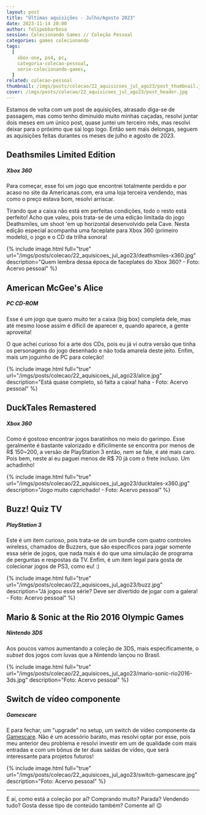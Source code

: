 ```yaml
---
layout: post
title: "Últimas aquisições - Julho/Agosto 2023"
date: 2023-11-14 20:00
author: felipebbarbosa
session: Colecionando Games // Coleção Pessoal
categories: games colecionando
tags:
  [
    xbox-one, ps4, pc,
    categoria-colecao-pessoal,
    serie-colecionando-games,
  ]
related: colecao-pessoal
thumbnail: /imgs/posts/colecao/22_aquisicoes_jul_ago23/post_thumbnail.jpg
cover: /imgs/posts/colecao/22_aquisicoes_jul_ago23/post_header.jpg
---
```


Estamos de volta com um post de aquisições, atrasado diga-se de passagem, mas como tenho diminuido muito minhas caçadas, resolvi juntar dois meses em um único post, quase juntei um terceiro mês, mas resolvi deixar para o próximo que sai logo logo. Então sem mais delongas, seguem as aquisições feitas durantes os meses de julho e agosto de 2023.

<!--more-->

## Deathsmiles Limited Edition
##### Xbox 360

Para começar, esse foi um jogo que encontrei totalmente perdido e por acaso no site da Americanas.com, era uma loja terceira vendendo, mas como o preço estava bom, resolvi arriscar. 

Tirando que a caixa não está em perfeitas condições, todo o resto está perfeito! Acho que valeu, pois trata-se de uma edição limitada do jogo Deathsmiles, um shoot 'em up horizontal desenvolvido pela Cave. Nesta edição especial acompanha uma faceplate para Xbox 360 (primeiro modelo), o jogo e o CD da trilha sonora!

{% include image.html full="true" 
  url="/imgs/posts/colecao/22_aquisicoes_jul_ago23/deathsmiles-x360.jpg"
  description="Quem lembra dessa época de faceplates do Xbox 360? - Foto: Acervo pessoal" %}

## American McGee's Alice
##### PC CD-ROM

Esse é um jogo que quero muito ter a caixa (big box) completa dele, mas até mesmo loose assim é díficil de aparecer e, quando aparece, a gente aproveita!

O que achei curioso foi a arte dos CDs, pois eu já vi outra versão que tinha os personagens do jogo desenhado e não toda amarela deste jeito. Enfim, mais um joguinho de PC para coleção!

{% include image.html full="true"
  url="/imgs/posts/colecao/22_aquisicoes_jul_ago23/alice.jpg"
  description="Está quase completo, só falta a caixa! haha - Foto: Acervo pessoal" %}

## DuckTales Remastered
##### Xbox 360

Como é gostoso encontrar jogos baratinhos no meio do garimpo. Esse geralmente é bastante valorizado e dificilmente se encontra por menos de R$ 150~200, a versão de PlayStation 3 então, nem se fale, é até mais caro. Pois bem, neste aí eu paguei menos de R$ 70 já com o frete incluso. Um achadinho!

{% include image.html full="true"
  url="/imgs/posts/colecao/22_aquisicoes_jul_ago23/ducktales-x360.jpg"
  description="Jogo muito caprichado! - Foto: Acervo pessoal" %}

## Buzz! Quiz TV
##### PlayStation 3

Este é um item curioso, pois trata-se de um bundle com quatro controles wireless, chamados de Buzzers, que são específicos para jogar somente essa série de jogos, que nada mais é do que uma simulação de programa de perguntas e respostas da TV. Enfim, é um item legal para gosta de colecionar jogos de PS3, como eu! :)

{% include image.html full="true"
  url="/imgs/posts/colecao/22_aquisicoes_jul_ago23/buzz.jpg"
  description="Já jogou esse série? Deve ser divertido de jogar com a galera! - Foto: Acervo pessoal" %}

## Mario & Sonic at the Rio 2016 Olympic Games
##### Nintendo 3DS

Aos poucos vamos aumentando a coleção de 3DS, mais especificamente, o *subset* dos jogos com luvas que a Nintendo lançou no Brasil.

{% include image.html full="true"
  url="/imgs/posts/colecao/22_aquisicoes_jul_ago23/mario-sonic-rio2016-3ds.jpg"
  description="Foto: Acervo pessoal" %}

## Switch de vídeo componente
##### Gamescare

E para fechar, um "upgrade" no setup, um switch de vídeo componente da [Gamescare](https://gamescare.com.br/). Não é um acessório barato, mas resolvi optar por esse, pois meu anterior deu problema e resolvi investir em um de qualidade com mais entradas e com um bônus de ter duas saídas de vídeo, que será interessante para projetos futuros! 

{% include image.html full="true"
  url="/imgs/posts/colecao/22_aquisicoes_jul_ago23/switch-gamescare.jpg"
  description="Foto: Acervo pessoal" %}

---
E aí, como está a coleção por aí? Comprando muito? Parada? Vendendo tudo? Gosta desse tipo de conteúdo também? Comente aí! 😉